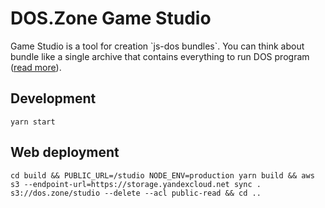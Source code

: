 # DOS.Zone Game Studio

Game Studio is a tool for creation \`js-dos bundles\`. You can think about bundle like a single archive that contains everything to run DOS program ([read more](https://js-dos.com/v7/build/docs/#js-dos-bundle--doszone)).

## Development

```
yarn start
```

## Web deployment

```
cd build && PUBLIC_URL=/studio NODE_ENV=production yarn build && aws s3 --endpoint-url=https://storage.yandexcloud.net sync . s3://dos.zone/studio --delete --acl public-read && cd ..
```

